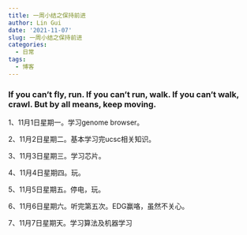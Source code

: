 ```yaml
---
title: 一周小结之保持前进
author: Lin Gui
date: '2021-11-07'
slug: 一周小结之保持前进
categories:
  - 日常
tags:
  - 博客
---
```


### If you can’t fly, run. If you can’t run, walk. If you can’t walk, crawl. But by all means, keep moving.

1、11月1日星期一。学习genome browser。

2、11月2日星期二。基本学习完ucsc相关知识。

3、11月3日星期三。学习芯片。

4、11月4日星期四。玩。

5、11月5日星期五。停电，玩。

6、11月6日星期六。听完第五次。EDG赢咯，虽然不关心。

7、11月7日星期天。学习算法及机器学习

